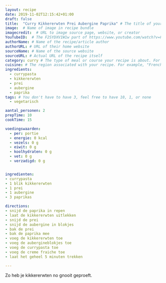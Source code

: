 ```yaml
---
layout: recipe
date: 2019-11-02T12:15:42+01:00
draft: false
title:  "Curry Kikkererwten Prei Aubergine Paprika" # The title of your awesome recipe
image:  # Name of image in recipe bundle
imagecredit:  # URL to image source page, website, or creator
YouTubeID:  # The F2SYDXV1W1w part of https://www.youtube.com/watch?v=F2SYDXV1W1w
authorName: # Name of the recipe/article author
authorURL: # URL of their home website
sourceName: # Name of the source website
sourceURL: # Actual URL of the recipe itself
category: curry # The type of meal or course your recipe is about. For example: "dinner", "entree", or "dessert".
cuisine: # The region associated with your recipe. For example, "French", Mediterranean", or "American".
ingredients:
  - currypasta
  - kikkererwten
  - prei
  - aubergine
  - paprika
tags: # You don't have to have 3, feel free to have 10, 1, or none
  - vegetarisch

aantal_personen: 2
prepTime: 10
cookTime: 15

voedingswaarden:
  - per: portie
  - energie: 0 kcal
  - vezels: 0 g
  - eiwit: 0 g
  - koolhydraten: 0 g
  - vet: 0 g
  - verzadigd: 0 g


ingredienten:
- currypasta
- 1 blik kikkererwten
- 1 prei
- 1 aubergine
- 3 paprikas

directions:
- snijd de paprika in repen
- laat de kikkererwten uitlekken
- snijd de prei
- snijd de aubergine in blokjes
- bak de prei
- bak de paprika mee
- voeg de kikkererwten toe
- voeg de aubergineblokjes toe
- voeg de currypasta toe
- voeg de creme fraiche toe
- laat het geheel 5 minuten trekken

---
```


Zo heb je kikkererwten no gnooit geproeft.
